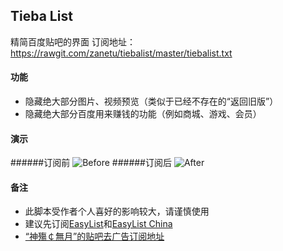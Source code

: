 ## Tieba List
精简百度贴吧的界面
订阅地址： https://rawgit.com/zanetu/tiebalist/master/tiebalist.txt

#### 功能
- 隐藏绝大部分图片、视频预览（类似于已经不存在的“返回旧版”）
- 隐藏绝大部分百度用来赚钱的功能（例如商城、游戏、会员）

#### 演示
######订阅前
![Before](https://cloud.githubusercontent.com/assets/3144970/3982519/7cd1fc8e-2877-11e4-9d8b-4eebdafbb5be.jpg)
######订阅后
![After](https://cloud.githubusercontent.com/assets/3144970/3982520/7cd6d9de-2877-11e4-952a-251e83ff1498.jpg)

#### 备注
- 此脚本受作者个人喜好的影响较大，请谨慎使用
- 建议先订阅[EasyList](https://easylist-downloads.adblockplus.org/easylist.txt)和[EasyList China](https://easylist-downloads.adblockplus.org/easylistchina.txt)
- [“神殤￠無月”的贴吧去广告订阅地址](https://code.csdn.net/i_square/i/blob/master/iFL.txt)
